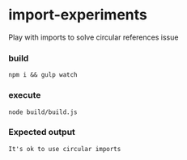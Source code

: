 # import-experiments
Play with imports to solve circular references issue

### build
`npm i && gulp watch`

### execute
`node build/build.js`

### Expected output
`It's ok to use circular imports`
